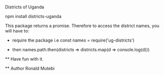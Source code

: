 Districts of Uganda

npm install districts-uganda

This package returns a promise. Therefore to access the district names, you will have to:
- require the package i.e const names = require('ug-districts')

- then names.path.then(districts => districts.map(d => console.log(d)))


** Have fun with it.

** Author Ronald Mutebi
